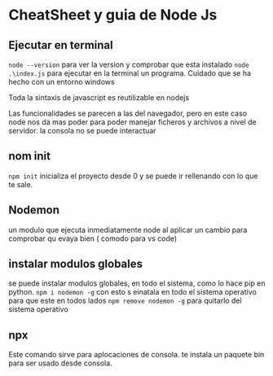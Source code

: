 # CheatSheet y guia de Node Js

## Ejecutar en terminal
`node --version` para ver la version y comprobar que esta instalado
`node .\index.js` para ejecutar en la terminal un programa. Cuidado que se ha hecho con un entorno windows

Toda la sintaxis de javascript es reutilizable en nodejs

Las funcionalidades se parecen a las del navegador, pero en este caso node nos da mas poder para poder manejar ficheros y archivos a nivel de servidor. la consola no se puede interactuar

## nom init
`npm init` inicializa el proyecto desde 0 y se puede ir rellenando con lo que te sale.
## Nodemon
un modulo que ejecuta inmediatamente node al aplicar un cambio para comprobar qu evaya bien ( comodo para vs code)

## instalar modulos globales
se puede instalar modulos globales, en todo el sistema, como lo hace pip en python. 
`npm i nodemon -g` con esto s einatala en todo el sistema operativo para que este en todos lados
`npm remove nodemon -g` para quitarlo del sistema operativo

## npx
Este comando sirve para aplocaciones de consola. te instala un paquete bin para ser usado desde consola.

